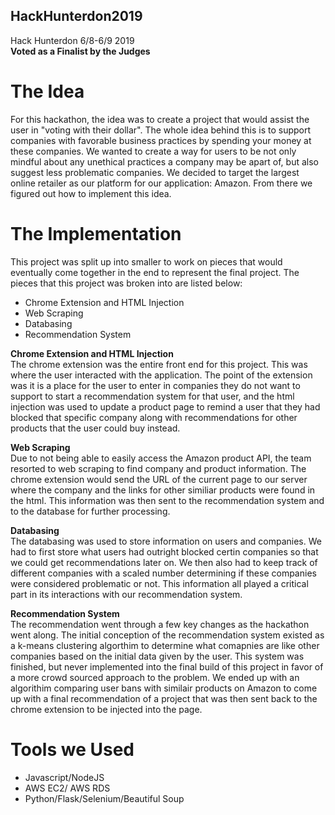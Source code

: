 ## HackHunterdon2019
Hack Hunterdon 6/8-6/9 2019\
**Voted as a Finalist by the Judges**


# The Idea
For this hackathon, the idea was to create a project that would assist the user in 
"voting with their dollar". The whole idea behind this is to support companies with favorable
business practices by spending your money at these companies. We wanted to create a way for users
to be not only mindful about any unethical practices a company may be apart of, but also suggest less
problematic companies. We decided to target the largest online retailer as our platform for our application:
Amazon. From there we figured out how to implement this idea.

# The Implementation
This project was split up into smaller to work on pieces that would eventually come together in the end to
represent the final project. The pieces that this project was broken into are listed below:
* Chrome Extension and HTML Injection
* Web Scraping
* Databasing
* Recommendation System

__Chrome Extension and HTML Injection__\
The chrome extension was the entire front end for this project. This was where the user interacted with the
application. The point of the extension was it is a place for the user to enter in companies they do not
want to support to start a recommendation system for that user, and the html injection was used to update a 
product page to remind a user that they had blocked that specific company along with recommendations for other 
products that the user could buy instead.

__Web Scraping__\
Due to not being able to easily access the Amazon product API, the team resorted to web scraping to find company 
and product information. The chrome extension would send the URL of the current page to our server where the company
and the links for other similiar products were found in the html. This information was then sent to the recommendation
system and to the database for further processing.

__Databasing__\
The databasing was used to store information on users and companies. We had to first store what users had outright blocked
certin companies so that we could get recommendations later on. We then also had to keep track of different companies with a scaled
number determining if these companies were considered problematic or not. This information all played a critical part in its 
interactions with our recommendation system.

__Recommendation System__\
The recommendation went through a few key changes as the hackathon went along. The initial conception of the recommendation system 
existed as a k-means clustering algorthim to determine what comapnies are like other companies based on the initial data given by the user.
This system was finished, but never implemented into the final build of this project in favor of a more crowd sourced approach to the problem.
We ended up with an algorithim comparing user bans with similair products on Amazon to come up with a final recommendation of a project that
was then sent back to the chrome extension to be injected into the page.

# Tools we Used
* Javascript/NodeJS
* AWS EC2/ AWS RDS
* Python/Flask/Selenium/Beautiful Soup


